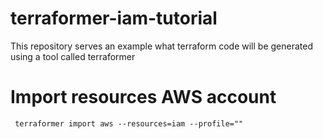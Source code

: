 # terraformer-iam-tutorial

This repository serves an example what terraform code will be generated using a tool called terraformer

# Import resources AWS account

```console
 terraformer import aws --resources=iam --profile=""
```
